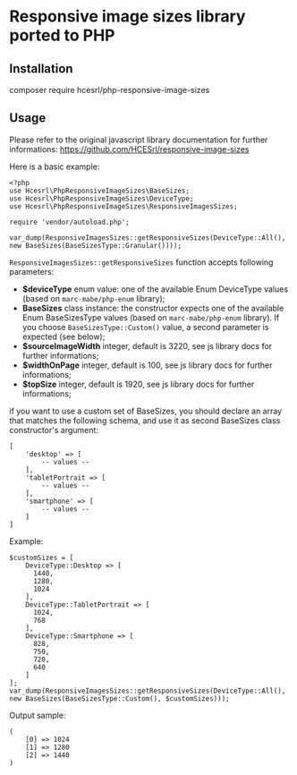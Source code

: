 # Responsive image sizes library ported to PHP

## Installation

composer require hcesrl/php-responsive-image-sizes

## Usage
Please refer to the original javascript library documentation for further informations:
https://github.com/HCESrl/responsive-image-sizes

Here is a basic example:

```
<?php
use Hcesrl\PhpResponsiveImageSizes\BaseSizes;
use Hcesrl\PhpResponsiveImageSizes\DeviceType;
use Hcesrl\PhpResponsiveImageSizes\ResponsiveImagesSizes;

require 'vendor/autoload.php';

var_dump(ResponsiveImagesSizes::getResponsiveSizes(DeviceType::All(), new BaseSizes(BaseSizesType::Granular())));
```

`ResponsiveImagesSizes::getResponsiveSizes` function accepts following parameters:

* **$deviceType** enum value: one of the available Enum DeviceType values (based on `marc-mabe/php-enum` library);
* **BaseSizes** class instance: the constructor expects one of the available Enum BaseSizesType values (based on `marc-mabe/php-enum` library). If you choose `BaseSizesType::Custom()` value, a second parameter is expected (see below);
* **$sourceImageWidth** integer, default is 3220, see js library docs for further informations;
* **$widthOnPage** integer, default is 100, see js library docs for further informations;
* **$topSize** integer, default is 1920, see js library docs for further informations;

if you want to use a custom set of BaseSizes, you should declare an array that matches the following schema, and use it as second BaseSizes class constructor's argument:
```
[
    'desktop' => [
        -- values --
    ],
    'tabletPortrait => [
        -- values --
    ],
    'smartphone' => [
        -- values --
    ]
]
```

Example:
```
$customSizes = [
    DeviceType::Desktop => [
      1440,
      1280,
      1024
    ],
    DeviceType::TabletPortrait => [
      1024,
      768
    ],
    DeviceType::Smartphone => [
      828,
      750,
      720,
      640
    ]
];
var_dump(ResponsiveImagesSizes::getResponsiveSizes(DeviceType::All(), new BaseSizes(BaseSizesType::Custom(), $customSizes)));
```

Output sample:
```
(
    [0] => 1024
    [1] => 1280
    [2] => 1440
)
```
